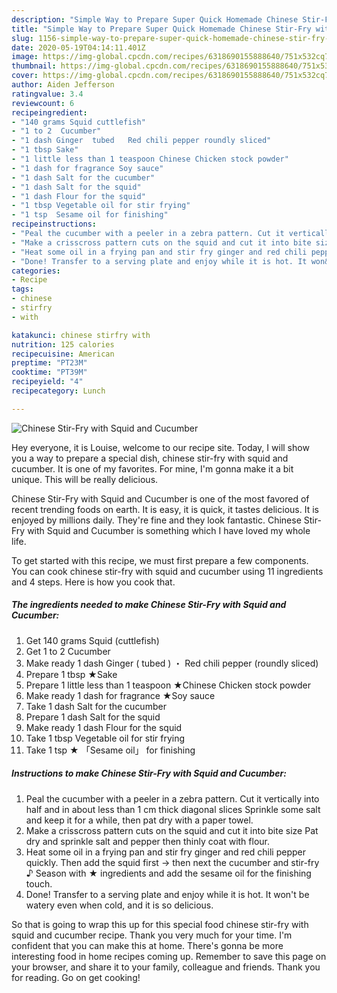 ```yaml
---
description: "Simple Way to Prepare Super Quick Homemade Chinese Stir-Fry with Squid and Cucumber"
title: "Simple Way to Prepare Super Quick Homemade Chinese Stir-Fry with Squid and Cucumber"
slug: 1156-simple-way-to-prepare-super-quick-homemade-chinese-stir-fry-with-squid-and-cucumber
date: 2020-05-19T04:14:11.401Z
image: https://img-global.cpcdn.com/recipes/6318690155888640/751x532cq70/chinese-stir-fry-with-squid-and-cucumber-recipe-main-photo.jpg
thumbnail: https://img-global.cpcdn.com/recipes/6318690155888640/751x532cq70/chinese-stir-fry-with-squid-and-cucumber-recipe-main-photo.jpg
cover: https://img-global.cpcdn.com/recipes/6318690155888640/751x532cq70/chinese-stir-fry-with-squid-and-cucumber-recipe-main-photo.jpg
author: Aiden Jefferson
ratingvalue: 3.4
reviewcount: 6
recipeingredient:
- "140 grams Squid cuttlefish"
- "1 to 2  Cucumber"
- "1 dash Ginger  tubed   Red chili pepper roundly sliced"
- "1 tbsp Sake"
- "1 little less than 1 teaspoon Chinese Chicken stock powder"
- "1 dash for fragrance Soy sauce"
- "1 dash Salt for the cucumber"
- "1 dash Salt for the squid"
- "1 dash Flour for the squid"
- "1 tbsp Vegetable oil for stir frying"
- "1 tsp  Sesame oil for finishing"
recipeinstructions:
- "Peal the cucumber with a peeler in a zebra pattern. Cut it vertically into half and in about less than 1 cm thick diagonal slices Sprinkle some salt and keep it for a while, then pat dry with a paper towel."
- "Make a crisscross pattern cuts on the squid and cut it into bite size Pat dry and sprinkle salt and pepper then thinly coat with flour."
- "Heat some oil in a frying pan and stir fry ginger and red chili pepper quickly. Then add the squid first → then next the cucumber and stir-fry ♪ Season with ★ ingredients and add the sesame oil for the finishing touch."
- "Done! Transfer to a serving plate and enjoy while it is hot. It won&#39;t be watery even when cold, and it is so delicious."
categories:
- Recipe
tags:
- chinese
- stirfry
- with

katakunci: chinese stirfry with 
nutrition: 125 calories
recipecuisine: American
preptime: "PT23M"
cooktime: "PT39M"
recipeyield: "4"
recipecategory: Lunch

---
```



![Chinese Stir-Fry with Squid and Cucumber](https://img-global.cpcdn.com/recipes/6318690155888640/751x532cq70/chinese-stir-fry-with-squid-and-cucumber-recipe-main-photo.jpg)

Hey everyone, it is Louise, welcome to our recipe site. Today, I will show you a way to prepare a special dish, chinese stir-fry with squid and cucumber. It is one of my favorites. For mine, I'm gonna make it a bit unique. This will be really delicious.



Chinese Stir-Fry with Squid and Cucumber is one of the most favored of recent trending foods on earth. It is easy, it is quick, it tastes delicious. It is enjoyed by millions daily. They're fine and they look fantastic. Chinese Stir-Fry with Squid and Cucumber is something which I have loved my whole life.


To get started with this recipe, we must first prepare a few components. You can cook chinese stir-fry with squid and cucumber using 11 ingredients and 4 steps. Here is how you cook that.

<!--inarticleads1-->

##### The ingredients needed to make Chinese Stir-Fry with Squid and Cucumber:

1. Get 140 grams Squid (cuttlefish)
1. Get 1 to 2  Cucumber
1. Make ready 1 dash Ginger ( tubed ) ・ Red chili pepper (roundly sliced)
1. Prepare 1 tbsp ★Sake
1. Prepare 1 little less than 1 teaspoon ★Chinese Chicken stock powder
1. Make ready 1 dash for fragrance ★Soy sauce
1. Take 1 dash Salt for the cucumber
1. Prepare 1 dash Salt for the squid
1. Make ready 1 dash Flour for the squid
1. Take 1 tbsp Vegetable oil for stir frying
1. Take 1 tsp ★ 「Sesame oil」 for finishing




<!--inarticleads2-->

##### Instructions to make Chinese Stir-Fry with Squid and Cucumber:

1. Peal the cucumber with a peeler in a zebra pattern. Cut it vertically into half and in about less than 1 cm thick diagonal slices Sprinkle some salt and keep it for a while, then pat dry with a paper towel.
1. Make a crisscross pattern cuts on the squid and cut it into bite size Pat dry and sprinkle salt and pepper then thinly coat with flour.
1. Heat some oil in a frying pan and stir fry ginger and red chili pepper quickly. Then add the squid first → then next the cucumber and stir-fry ♪ Season with ★ ingredients and add the sesame oil for the finishing touch.
1. Done! Transfer to a serving plate and enjoy while it is hot. It won&#39;t be watery even when cold, and it is so delicious.




So that is going to wrap this up for this special food chinese stir-fry with squid and cucumber recipe. Thank you very much for your time. I'm confident that you can make this at home. There's gonna be more interesting food in home recipes coming up. Remember to save this page on your browser, and share it to your family, colleague and friends. Thank you for reading. Go on get cooking!
